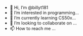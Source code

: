 - 👋 Hi, I’m @billyt181
- 👀 I’m interested in programming...
- 🌱 I’m currently learning CS50x...
- 💞️ I’m looking to collaborate on ...
- 📫 How to reach me ...

<!---
billyt181/billyt181 is a ✨ special ✨ repository because its `README.md` (this file) appears on your GitHub profile.
You can click the Preview link to take a look at your changes.
--->
